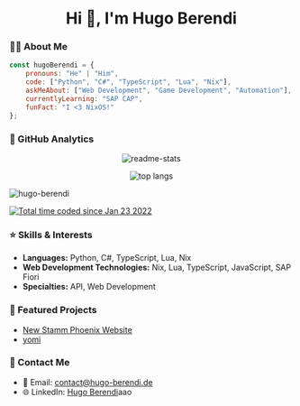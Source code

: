 <h1 align="center">Hi 👋, I'm Hugo Berendi</h1>

### 👨‍💻 About Me
```javascript
const hugoBerendi = {
    pronouns: "He" | "Him",
    code: ["Python", "C#", "TypeScript", "Lua", "Nix"],
    askMeAbout: ["Web Development", "Game Development", "Automation"],
    currentlyLearning: "SAP CAP",
    funFact: "I <3 NixOS!"
};
```

### 🌟 GitHub Analytics
<p align="center"> <img src="https://github-readme-stats.vercel.app/api?username=hugo-berendi&theme=rose_pine" alt="readme-stats" /> </p>
<p align="center"> <img src="https://github-readme-stats.vercel.app/api/top-langs/?username=hugo-berendi&layout=compact&theme=rose_pine" alt="top langs" /> </p>

<p align="left"> <img src="https://komarev.com/ghpvc/?username=hugo-berendi&label=Profile%20views&color=0e75b6&style=flat" alt="hugo-berendi" /> </p>
<a href="https://wakatime.com/@c7c18b5b-34ad-4e01-be79-fbf9b8bb7e8c"><img src="https://wakatime.com/badge/user/c7c18b5b-34ad-4e01-be79-fbf9b8bb7e8c.svg" alt="Total time coded since Jan 23 2022" /></a>

### ⭐ Skills & Interests
- **Languages:** Python, C#, TypeScript, Lua, Nix
- **Web Development Technologies:** Nix, Lua, TypeScript, JavaScript, SAP Fiori
- **Specialties:** API, Web Development

### 👥 Featured Projects
- [New Stamm Phoenix Website](https://github.com/stamm-phoenix/website-astro)
- [yomi](https://github.com/hugo-berendi/yomi)

### 🤝 Contact Me
- 📧 Email: contact@hugo-berendi.de
- 🌐 LinkedIn: [Hugo Berendi](https://www.linkedin.com/in/hugo-berendi)aao
